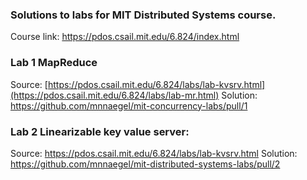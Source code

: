 ### Solutions to labs for MIT Distributed Systems course.

Course link: https://pdos.csail.mit.edu/6.824/index.html

### Lab 1 MapReduce 
Source: [https://pdos.csail.mit.edu/6.824/labs/lab-kvsrv.html](https://pdos.csail.mit.edu/6.824/labs/lab-mr.html)
Solution: https://github.com/mnnaegel/mit-concurrency-labs/pull/1

### Lab 2 Linearizable key value server: 
Source: https://pdos.csail.mit.edu/6.824/labs/lab-kvsrv.html
Solution: https://github.com/mnnaegel/mit-distributed-systems-labs/pull/2
